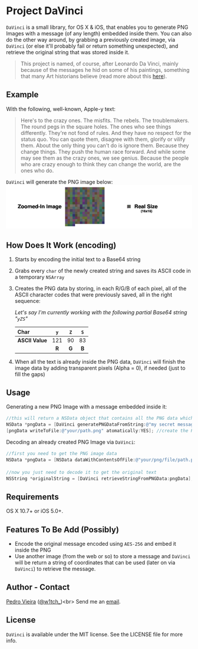 Project DaVinci
================

`DaVinci` is a small library, for OS X & iOS, that enables you to generate PNG Images with a message (of any length) embedded inside them. You can also do the other way around, by grabbing a previously created image, via `DaVinci` (or else it'll probably fail or return something unexpected), and retrieve the original string that was stored inside it.

> This project is named, of course, after Leonardo Da Vinci, mainly because of the messages he hid on some of his paintings, something that many Art historians believe (read more about this [here](http://www.telegraph.co.uk/culture/art/art-news/8197896/Mona-Lisa-painting-contains-hidden-code.html)).

## Example
With the following, well-known, Apple-y text:
> Here's to the crazy ones. The misfits. The rebels. The troublemakers. The round pegs in the square holes. The ones who see things differently. They're not fond of rules. And they have no respect for the status quo. You can quote them, disagree with them, glorify or vilify them. About the only thing you can't do is ignore them. Because they change things. They push the human race forward. And while some may see them as the crazy ones, we see genius. Because the people who are crazy enough to think they can change the world, are the ones who do.


`DaVinci` will generate the PNG image below:
![DaVinci Example](images/example.png)


## How Does It Work (encoding)

1. Starts by encoding the initial text to a Base64 string
2. Grabs every `char` of the newly created string and saves its ASCII code in a temporary `NSArray`
3. Creates the PNG data by storing, in each R/G/B of each pixel, all of the ASCII character codes that were previously saved, all in the right sequence:

   *Let's say I'm currently working with the following partial Base64 string "`yZS`"*

   | **Char**             | `y`     |   `Z`   |   `S`   |
   | ---------------------|:-------:|:-------:|:-------:|
   | **ASCII Value**      | 121     | 90      | 83      |
   |                      |  **R**  |  **G**  |  **B**  |

4. When all the text is already inside the PNG data, `DaVinci` will finish the image data by adding transparent pixels (Alpha = 0), if needed (just to fill the gaps)

## Usage
Generating a new PNG Image with a message embedded inside it:
```objective-c
//this will return a NSData object that contains all the PNG data which can be used to create a PNG file
NSData *pngData = [DaVinci generatePNGDataFromString:@"my secret message"];
[pngData writeToFile:@"your/path.png" atomatically:YES]; //create the PNG
```

Decoding an already created PNG Image via `DaVinci`:
```objective-c
//first you need to get the PNG image data
NSData *pngData = [NSData dataWithContentsOfFile:@"your/png/file/path.png"];

//now you just need to decode it to get the original text
NSString *originalString = [DaVinci retrieveStringFromPNGData:pngData];
```

## Requirements

OS X 10.7+ or iOS 5.0+.

## Features To Be Add (Possibly)

* Encode the original message encoded using `AES-256` and embed it inside the PNG
* Use another image (from the web or so) to store a message and `DaVinci` will be return a string of coordinates that can be used (later on via `DaVinci`) to retrieve the message.

## Author - Contact

[Pedro Vieira](http://pedrovieira.me/) ([@w1tch_](https://twitter.com/w1tch_))<br>
Send me an [email](mailto:pedrovieiradev@hotmail.com).

## License

`DaVinci` is available under the MIT license. See the LICENSE file for more info.